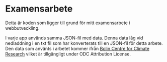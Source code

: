 # Examensarbete

Detta är koden som ligger till grund för mitt examensarbete i webbutveckling.

I varje app används samma JSON-fil med data. Denna data låg vid nedladdning i en txt fil som har konverterats till en JSON-fil för detta arbete.
Den data som använts i arbetet kommer ifrån [Bolin Centre for Climate Research](https://bolin.su.se/data/stockholm-historical-thermometer-1) vilket är tillgängligt under ODC Attribution License. 
